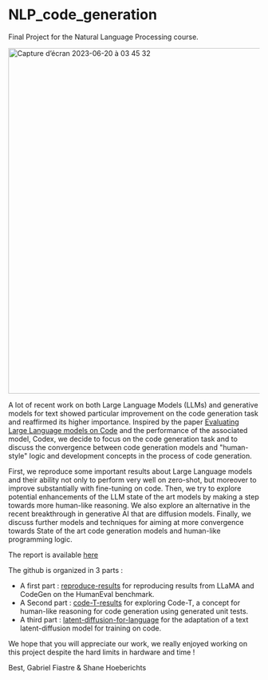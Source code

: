 # NLP_code_generation
Final Project for the Natural Language Processing course.

<img width="692" alt="Capture d’écran 2023-06-20 à 03 45 32" src="https://github.com/Shanehoeb/NLP_code_generation/assets/88781950/f98faff7-5b50-4f90-aefd-632260e5db1a">


A lot of recent work on both Large Language Models (LLMs) and generative models for text showed particular improvement on the code generation task and reaffirmed its higher importance. 
Inspired by the paper [Evaluating Large Language models on Code](https://github.com/openai/human-eval) and the performance of the associated model, Codex, we decide to focus on the code generation task and to discuss the convergence between code generation models and "human-style" logic and development concepts in the process of code generation.

First, we reproduce some important results about Large Language models and their ability not only to perform very well on zero-shot, but moreover to improve substantially with fine-tuning on code. Then, we try to explore potential enhancements of the LLM state of the art models by making a step towards more human-like reasoning. We also explore an alternative in the recent breakthrough in generative AI that are diffusion models. Finally, we discuss further models and techniques for aiming at more convergence towards State of the art code generation models and human-like programming logic.

The report is available [here](https://github.com/https://github.com/Shanehoeb/NLP_code_generation/NLP_Project.pdf)

The github is organized in 3 parts :
- A first part : [reproduce-results](https://github.com/Shanehoeb/NLP_code_generation/tree/main/reproduce-results) for reproducing results from LLaMA and CodeGen on the HumanEval benchmark.
- A Second part : [code-T-results](https://github.com/Shanehoeb/NLP_code_generation/tree/main/code-T-results) for exploring Code-T, a concept for human-like reasoning for code generation using generated unit tests.
- A third part : [latent-diffusion-for-language](https://github.com/Shanehoeb/NLP_code_generation/tree/main/latent-diffusion-for-language) for the adaptation of a text latent-diffusion model for training on code.

We hope that you will appreciate our work, we really enjoyed working on this project despite the hard limits in hardware and time !

Best,
Gabriel Fiastre & Shane Hoeberichts
